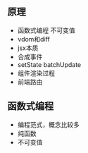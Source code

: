 ## 原理
- 函数式编程 不可变值
- vdom和diff
- jsx本质
- 合成事件
- setState batchUpdate
- 组件渲染过程
- 前端路由

## 函数式编程
- 编程范式，概念比较多
- 纯函数
- 不可变值
